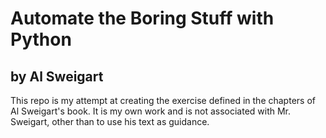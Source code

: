 # Automate the Boring Stuff with Python
## by Al Sweigart

This repo is my attempt at creating the exercise defined in the chapters of Al Sweigart's book.
It is my own work and is not associated with Mr. Sweigart, other than to use his text as guidance.
